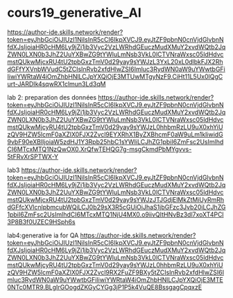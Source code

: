 # cours19_generative_AI
https://author-ide.skills.network/render?token=eyJhbGciOiJIUzI1NiIsInR5cCI6IkpXVCJ9.eyJtZF9pbnN0cnVjdGlvbnNfdXJsIjoiaHR0cHM6Ly9jZi1jb3Vyc2VzLWRhdGEuczMudXMuY2xvdWQtb2JqZWN0LXN0b3JhZ2UuYXBwZG9tYWluLmNsb3VkL0lCTVNraWxsc05ldHdvcmstQUkwMjcxRU4tU2tpbGxzTmV0d29yay9sYWJzL3YxL20xL0dlbkFJX2RhdGFfYXVnbWVudC5tZCIsInRvb2xfdHlwZSI6Imluc3RydWN0aW9uYWwtbGFiIiwiYWRtaW4iOmZhbHNlLCJpYXQiOjE3MTUwMTgyNzF9.CiHt11L5Ux0lQgCurt-JARDIk4sqwRX1clmun3Ld3qM

lab 2: preparation des données 
https://author-ide.skills.network/render?token=eyJhbGciOiJIUzI1NiIsInR5cCI6IkpXVCJ9.eyJtZF9pbnN0cnVjdGlvbnNfdXJsIjoiaHR0cHM6Ly9jZi1jb3Vyc2VzLWRhdGEuczMudXMuY2xvdWQtb2JqZWN0LXN0b3JhZ2UuYXBwZG9tYWluLmNsb3VkL0lCTVNraWxsc05ldHdvcmstQUkwMjcyRU4tU2tpbGxzTmV0d29yay9sYWJzL0hhbmRzLU9uX0xhYiUzQV9HZW5lcmF0aXZlX0FJX2Zvcl9EYXRhX1ByZXBhcmF0aW9uLm1kIiwidG9vbF90eXBlIjoiaW5zdHJ1Y3Rpb25hbC1sYWIiLCJhZG1pbiI6ZmFsc2UsImlhdCI6MTcxMTQ1NzQwOX0.XrQfwTEHQG7g-msgCkmdPbMYgvvs-5tFRvXrSPTWX-Y

lab3
https://author-ide.skills.network/render?token=eyJhbGciOiJIUzI1NiIsInR5cCI6IkpXVCJ9.eyJtZF9pbnN0cnVjdGlvbnNfdXJsIjoiaHR0cHM6Ly9jZi1jb3Vyc2VzLWRhdGEuczMudXMuY2xvdWQtb2JqZWN0LXN0b3JhZ2UuYXBwZG9tYWluLmNsb3VkL0lCTVNraWxsc05ldHdvcmstQUkwMjcxRU4tU2tpbGxzTmV0d29yay9sYWJzJTJGdjElMkZtMiUyRmRhdGFfcXVlcnlpbmcubWQiLCJ0b29sX3R5cGUiOiJhaS1jbGFzc3Jvb20iLCJhZG1pbiI6ZmFsc2UsImlhdCI6MTcxMTQ1NjU4MX0.o9iivQItHNvBz3dl7xoXT4PCl3P8B3f0UZEC9HSph6s

lab4:generative ia for QA
https://author-ide.skills.network/render?token=eyJhbGciOiJIUzI1NiIsInR5cCI6IkpXVCJ9.eyJtZF9pbnN0cnVjdGlvbnNfdXJsIjoiaHR0cHM6Ly9jZi1jb3Vyc2VzLWRhdGEuczMudXMuY2xvdWQtb2JqZWN0LXN0b3JhZ2UuYXBwZG9tYWluLmNsb3VkL0lCTVNraWxsc05ldHdvcmstQUkwMjcyRU4tU2tpbGxzTmV0d29yay9sYWJzL0hhbmRzLU9uX0xhYiUzQV9HZW5lcmF0aXZlX0FJX2Zvcl9RX2FuZF9BXy5tZCIsInRvb2xfdHlwZSI6Imluc3RydWN0aW9uYWwtbGFiIiwiYWRtaW4iOmZhbHNlLCJpYXQiOjE3MTE0NTc0MTR9.BLgIrGOogdZKGyCYGg3jP1P5k4VuQE8BssgagCpqxzE
